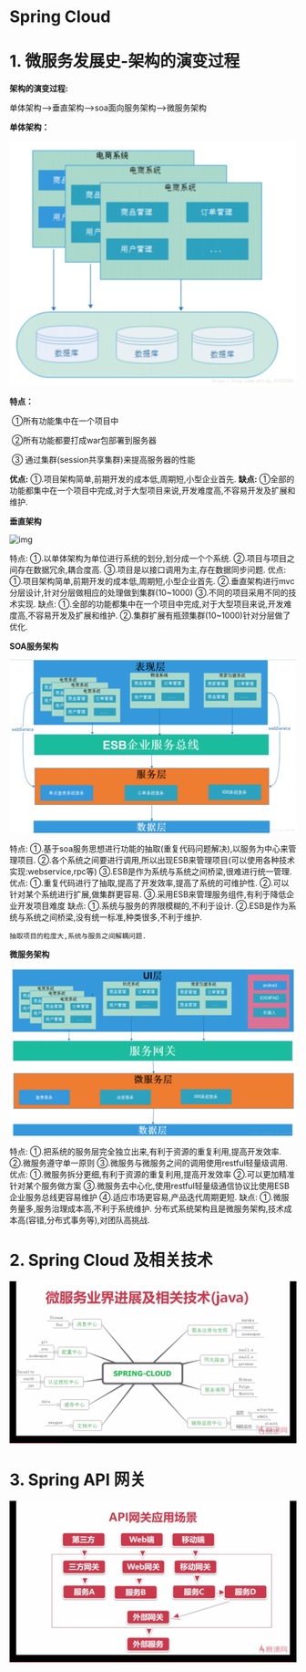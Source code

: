 # 						Spring Cloud

# 1. 微服务发展史-架构的演变过程

**架构的演变过程:**

单体架构——>垂直架构——>soa面向服务架构——>微服务架构

**单体架构：**

![img](单体架构.png)

**特点：**

​    ①所有功能集中在一个项目中

​    ②所有功能都要打成war包部署到服务器

​    ③ 通过集群(session共享集群)来提高服务器的性能

**优点:**
    ①.项目架构简单,前期开发的成本低,周期短,小型企业首先.
**缺点:**
    ①全部的功能都集中在一个项目中完成,对于大型项目来说,开发难度高,不容易开发及扩展和维护.

**垂直架构**

![img](重置架构.png)

特点:
    ①.以单体架构为单位进行系统的划分,划分成一个个系统.
    ②.项目与项目之间存在数据冗余,耦合度高.
    ③.项目是以接口调用为主,存在数据同步问题.
优点:
    ①.项目架构简单,前期开发的成本低,周期短,小型企业首先.
    ②.垂直架构进行mvc分层设计,针对分层做相应的处理做到集群(10~1000)
    ③.不同的项目采用不同的技术实现.
缺点:
    ①.全部的功能都集中在一个项目中完成,对于大型项目来说,开发难度高,不容易开发及扩展和维护.
    ②.集群扩展有瓶颈集群(10~1000)针对分层做了优化.

 

**SOA服务架构**

 ![img](soa.png)

特点:
    ①.基于soa服务思想进行功能的抽取(重复代码问题解决),以服务为中心来管理项目.
    ②.各个系统之间要进行调用,所以出现ESB来管理项目(可以使用各种技术实现:webservice,rpc等)
    ③.ESB是作为系统与系统之间桥梁,很难进行统一管理.
优点:
    ①.重复代码进行了抽取,提高了开发效率,提高了系统的可维护性.
    ②.可以针对某个系统进行扩展,做集群更容易.
    ③.采用ESB来管理服务组件,有利于降低企业开发项目难度 
缺点:
    ①.系统与服务的界限模糊的,不利于设计.
    ②.ESB是作为系统与系统之间桥梁,没有统一标准,种类很多,不利于维护.

    抽取项目的粒度大,系统与服务之间解耦问题.

**微服务架构**

 

![](微服务.png)

 

特点:
    ①.把系统的服务层完全独立出来,有利于资源的重复利用,提高开发效率.
    ②.微服务遵守单一原则
    ③.微服务与微服务之间的调用使用restful轻量级调用.
优点:
    ①.微服务拆分更细,有利于资源的重复利用,提高开发效率
    ②.可以更加精准针对某个服务做方案
    ③.微服务去中心化,使用restful轻量级通信协议比使用ESB企业服务总线更容易维护
    ④.适应市场更容易,产品迭代周期更短.
缺点:
    ①.微服务量多,服务治理成本高,不利于系统维护.
    分布式系统架构且是微服务架构,技术成本高(容错,分布式事务等),对团队高挑战.

# 2. Spring Cloud 及相关技术

![1564890981881](SpringCloud.png)



# 3. Spring API 网关



![1564893530620](apigateway.png)